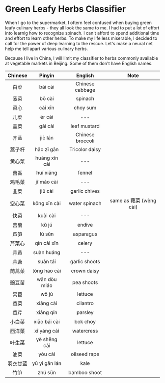 # Green Leafy Herbs Classifier

When I go to the supermarket, I oftern feel confused when buying green leafy culinary herbs - they all look the same to me. I had to put a lot of effort into learnig how to recognize spinach. I can't afford to spend additional time and effort to learn other herbs. To make my life less miserable, I decided to call for the power of deep learning to the rescue. Let's make a neural net help me tell apart various culinary herbs.


Because I live in China, I will limit my classifier to herbs commonly available at vegetable markets in Beijing. Some of them don't have English names.

|  ﻿Chinese 	|     Pinyin    	|      English     	|           Note          	|
|:--------:	|:-------------:	|:----------------:	|:-----------------------:	|
| 白菜     	| bái cài       	| Chinese cabbage  	|                         	|
| 菠菜     	| bō cài        	| spinach          	|                         	|
| 菜心     	| cài xīn       	| choy sum         	|                         	|
| 儿菜     	| ér cài        	|        ---       	|                         	|
| 盖菜     	| gài cài       	| leaf mustard     	|                         	|
| 芥蓝     	| jiè lán       	| Chinese broccoli 	|                         	|
| 蒿子杆   	| hāo zǐ gān    	| Tricolor daisy   	|                         	|
| 黄心菜   	| huáng xīn cài 	|        ---       	|                         	|
| 茴香     	| huí xiāng     	| fennel           	|                         	|
| 鸡毛菜   	| jī máo cài    	|        ---       	|                         	|
| 韭菜     	| jiǔ cài       	| garlic chives    	|                         	|
| 空心菜   	| kōng xīn cài  	| water spinach    	| same as 蕹菜 (wèng cài) 	|
| 快菜     	| kuài cài      	|        ---       	|                         	|
| 苦菊     	| kǔ jú         	| endive           	|                         	|
| 芦笋     	| lú sǔn        	| asparagus        	|                         	|
| 芹菜心   	| qín cài xīn   	| celery           	|                         	|
| 蒜黄     	| suàn huáng    	|        ---       	|                         	|
| 蒜苔     	| suàn tái      	| garlic shoots    	|                         	|
| 茼蒿菜   	| tóng hāo cài  	| crown daisy      	|                         	|
| 豌豆苗   	| wān dòu miáo  	| pea shoots       	|                         	|
| 莴苣     	| wō jù         	| lettuce          	|                         	|
| 香菜     	| xiāng cài     	| cilantro         	|                         	|
| 香芹     	| xiāng qín     	| parsley          	|                         	|
| 小白菜   	| xiǎo bái cài  	| bok choy         	|                         	|
| 西洋菜   	| xī yáng cài   	| watercress       	|                         	|
| 叶生菜   	| yè shēng cài  	| lettuce          	|                         	|
| 油菜     	| yóu cài       	| oilseed rape     	|                         	|
| 羽衣甘蓝 	| yǔ yī gān lán 	| kale             	|                         	|
| 竹笋     	| zhú sǔn       	| bamboo shoot     	|                         	|